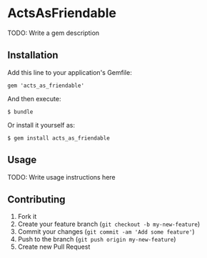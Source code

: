 # ActsAsFriendable

TODO: Write a gem description

## Installation

Add this line to your application's Gemfile:

    gem 'acts_as_friendable'

And then execute:

    $ bundle

Or install it yourself as:

    $ gem install acts_as_friendable

## Usage

TODO: Write usage instructions here

## Contributing

1. Fork it
2. Create your feature branch (`git checkout -b my-new-feature`)
3. Commit your changes (`git commit -am 'Add some feature'`)
4. Push to the branch (`git push origin my-new-feature`)
5. Create new Pull Request
